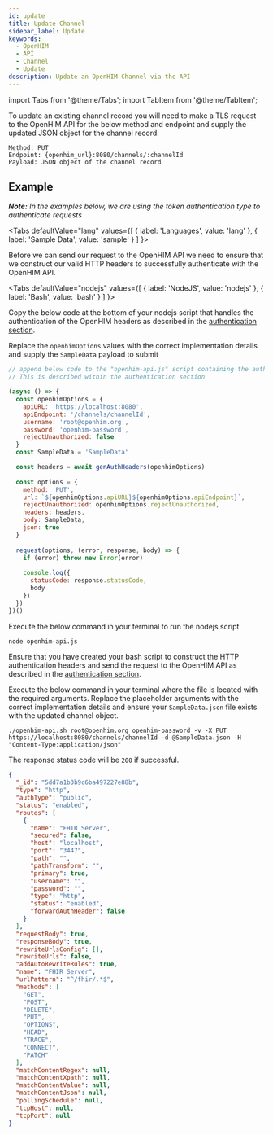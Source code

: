 ```yaml
---
id: update
title: Update Channel
sidebar_label: Update
keywords:
  - OpenHIM
  - API
  - Channel
  - Update
description: Update an OpenHIM Channel via the API
---
```


import Tabs from '@theme/Tabs';
import TabItem from '@theme/TabItem';

To update an existing channel record you will need to make a TLS request to the OpenHIM API for the below method and endpoint and supply the updated JSON object for the channel record.


```curl
Method: PUT
Endpoint: {openhim_url}:8080/channels/:channelId
Payload: JSON object of the channel record
```

## Example

***Note:*** *In the examples below, we are using the token authentication type to authenticate requests*

<Tabs
  defaultValue="lang"
  values={[
    { label: 'Languages', value: 'lang' },
    { label: 'Sample Data', value: 'sample' }
  ]
}>
<TabItem value="lang">

  Before we can send our request to the OpenHIM API we need to ensure that we construct our valid HTTP headers to successfully authenticate with the OpenHIM API. 

  <Tabs
    defaultValue="nodejs"
    values={[
      { label: 'NodeJS', value: 'nodejs' },
      { label: 'Bash', value: 'bash' }
    ]
  }>
  <TabItem value="nodejs">

  Copy the below code at the bottom of your nodejs script that handles the authentication of the OpenHIM headers as described in the [authentication section](../introduction/authentication).

  Replace the `openhimOptions` values with the correct implementation details and supply the `SampleData` payload to submit

  ```javascript
  // append below code to the "openhim-api.js" script containing the authentication methods. 
  // This is described within the authentication section

  (async () => {
    const openhimOptions = {
      apiURL: 'https://localhost:8080',
      apiEndpoint: '/channels/channelId',
      username: 'root@openhim.org',
      password: 'openhim-password',
      rejectUnauthorized: false
    }
    const SampleData = 'SampleData'

    const headers = await genAuthHeaders(openhimOptions)
    
    const options = { 
      method: 'PUT',
      url: `${openhimOptions.apiURL}${openhimOptions.apiEndpoint}`,
      rejectUnauthorized: openhimOptions.rejectUnauthorized,
      headers: headers,
      body: SampleData,
      json: true
    }
    
    request(options, (error, response, body) => {
      if (error) throw new Error(error)
    
      console.log({
        statusCode: response.statusCode,
        body
      })
    })
  })()
  ```

  Execute the below command in your terminal to run the nodejs script

  ```bash
  node openhim-api.js
  ```

  </TabItem>
  <TabItem value="bash">

  Ensure that you have created your bash script to construct the HTTP authentication headers and send the request to the OpenHIM API as described in the [authentication section](../introduction/authentication).

  Execute the below command in your terminal where the file is located with the required arguments. Replace the placeholder arguments with the correct implementation details and ensure your `SampleData.json` file exists with the updated channel object.

  ```curl
  ./openhim-api.sh root@openhim.org openhim-password -v -X PUT https://localhost:8080/channels/channelId -d @SampleData.json -H "Content-Type:application/json"
  ```

  </TabItem>
  </Tabs>

  The response status code will be `200` if successful.
</TabItem>
<TabItem value="sample">

  ```json
  {
    "_id": "5dd7a1b3b9c6ba497227e88b",
    "type": "http",
    "authType": "public",
    "status": "enabled",
    "routes": [
      {
        "name": "FHIR Server",
        "secured": false,
        "host": "localhost",
        "port": "3447",
        "path": "",
        "pathTransform": "",
        "primary": true,
        "username": "",
        "password": "",
        "type": "http",
        "status": "enabled",
        "forwardAuthHeader": false
      }
    ],
    "requestBody": true,
    "responseBody": true,
    "rewriteUrlsConfig": [],
    "rewriteUrls": false,
    "addAutoRewriteRules": true,
    "name": "FHIR Server",
    "urlPattern": "^/fhir/.*$",
    "methods": [
      "GET",
      "POST",
      "DELETE",
      "PUT",
      "OPTIONS",
      "HEAD",
      "TRACE",
      "CONNECT",
      "PATCH"
    ],
    "matchContentRegex": null,
    "matchContentXpath": null,
    "matchContentValue": null,
    "matchContentJson": null,
    "pollingSchedule": null,
    "tcpHost": null,
    "tcpPort": null
  }
  ```

</TabItem>
</Tabs>
